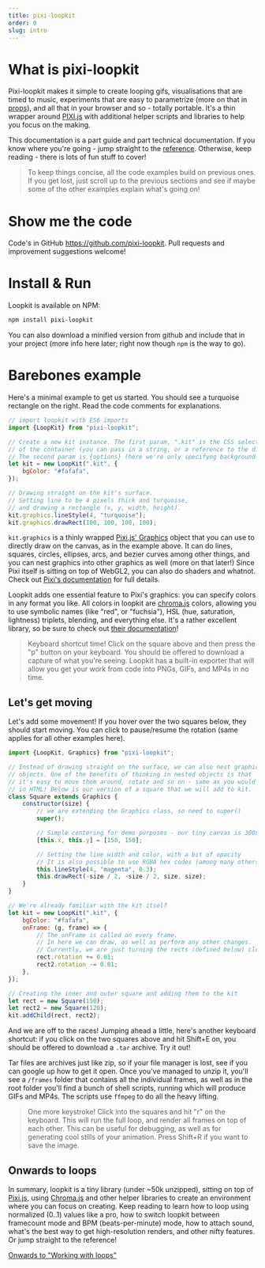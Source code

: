```yaml
---
title: pixi-loopkit
order: 0
slug: intro
---
```


# What is pixi-loopkit

Pixi-loopkit makes it simple to create looping gifs, visualisations that are timed to music, experiments that are easy to parametrize (more on that in [props](/props)), and all that in your browser and so - totally portable. It's a thin wrapper around [PIXI.js](https://pixijs.io/) with additional helper scripts and libraries to help you focus on the making.

This documentation is a part guide and part technical documentation. If you know where you're going - jump straight to the [reference](/reference). Otherwise, keep reading - there is lots of fun stuff to cover!

> To keep things concise, all the code examples build on previous ones. If you get lost, just scroll up to the previous sections and see if maybe some of the other examples explain what's going on!


# Show me the code

Code's in GitHub https://github.com/pixi-loopkit. Pull requests and improvement suggestions welcome!


# Install & Run

Loopkit is available on NPM:

```bash
npm install pixi-loopkit
```

You can also download a minified version from github and include that in your project (more info here later; right now though `npm` is the way to go).

# Barebones example

Here's a minimal example to get us started. You should see a turquoise rectangle on the right. Read the code comments for explanations.

```javascript
// import loopkit with ES6 imports
import {LoopKit} from "pixi-loopkit";

// Create a new kit instance. The first param, ".kit" is the CSS selector
// of the container (you can pass in a string, or a reference to the div.
// The second param is {options} (here we're only specifyng background color).
let kit = new LoopKit(".kit", {
    bgColor: "#fafafa",
});

// Drawing straight on the kit's surface.
// Setting line to be 4 pixels thick and turquoise,
// and drawing a rectangle (x, y, width, height).
kit.graphics.lineStyle(4, "turquoise");
kit.graphics.drawRect(100, 100, 100, 100);
```

`kit.graphics` is a thinly wrapped [Pixi.js' Graphics](http://pixijs.download/release/docs/PIXI.Graphics.html) object that you can use to directly draw on the canvas, as in the example above. It can do lines, squares, circles, ellipses, arcs, and bezier curves among other things, and you can nest graphics into other graphics as well (more on that later!) Since Pixi itself is sitting on top of WebGL2, you can also do shaders and whatnot. Check out [Pixi's documentation](http://pixijs.download/release/docs/PIXI.Graphics.html) for full details.

Loopkit adds one essential feature to Pixi's graphics: you can specify colors in any format you like. All colors in loopkit are [chroma.js](https://gka.github.io/chroma.js/) colors, allowing you to use symbolic names (like "red", or "fuchsia"), HSL (hue, saturation, lightness) triplets, blending, and everything else. It's a rather excellent library, so be sure to check out [their documentation](https://gka.github.io/chroma.js/)!

> Keyboard shortcut time! Click on the square above and then press the "p" button on your keyboard. You should be offered to download a capture of what you're seeing. Loopkit has a built-in exporter that will allow you get your work from code into PNGs, GIFs, and MP4s in no time.

## Let's get moving

Let's add some movement! If you hover over the two squares below, they should start moving. You can click to pause/resume the rotation (same applies for all other examples here).

```javascript
import {LoopKit, Graphics} from "pixi-loopkit";

// Instead of drawing straight on the surface, we can also nest graphics
// objects. One of the benefits of thinking in nested objects is that
// it's easy to move them around, rotate and so on - same as you would
// in HTML! Below is our version of a square that we will add to kit.
class Square extends Graphics {
    constructor(size) {
        // we are extending the Graphics class, so need to super()
        super();

        // Simple centering for demo purposes - our tiny canvas is 300x300
        [this.x, this.y] = [150, 150];

        // Setting the line width and color, with a bit of opacity
        // It is also possible to use RGBA hex codes (among many others)
        this.lineStyle(4, "magenta", 0.3);
        this.drawRect(-size / 2, -size / 2, size, size);
    }
}

// We're already familiar with the kit itself
let kit = new LoopKit(".kit", {
    bgColor: "#fafafa",
    onFrame: (g, frame) => {
        // The onFrame is called on every frame.
        // In here we can draw, as well as perform any other changes.
        // Currently, we are just turning the rects (defined below) clockwise and counter
        rect.rotation += 0.01;
        rect2.rotation -= 0.01;
    },
});

// Creating the inner and outer square and adding them to the kit
let rect = new Square(150);
let rect2 = new Square(120);
kit.addChild(rect, rect2);
```

And we are off to the races! Jumping ahead a little, here's another keyboard shortcut: if you click on the two squares above and hit Shift+E on, you should be offered to download a `.tar` archive. Try it out!

Tar files are archives just like zip, so if your file manager is lost, see if you can google up how to get it open. Once you've managed to unzip it, you'll see a `/frames` folder that contains all the individual frames, as well as in the root folder you'll find a bunch of shell scripts, running which will produce GIFs and MP4s. The scripts use `ffmpeg` to do all the heavy lifting.

> One more keystroke! Click into the squares and hit "r" on the keyboard. This will run the full loop, and render all frames on top of each other. This can be useful for debugging, as well as for generating cool stills of your animation. Press Shift+R if you want to save the image.

## Onwards to loops

In summary, loopkit is a tiny library (under ~50k unzipped), sitting on top of [Pixi.js](https://www.pixijs.com/), using [Chroma.js](https://gka.github.io/chroma.js/) and other helper libraries to create an environment where you can focus on creating. Keep reading to learn how to loop using normalized (0..1) values like a pro, how to switch loopkit between framecount mode and BPM (beats-per-minute) mode, how to attach sound, what's the best way to get high-resolution renders, and other nifty features. Or jump straight to the reference!

[Onwards to "Working with loops"](/loops)
